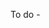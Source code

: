 To do - 
<!-- 1) Add animation for changing the item -->

<!-- 2) Improve styling -->

<!-- 3) Make it responsive -->

<!-- 4) Add proper links to user's websites -->
